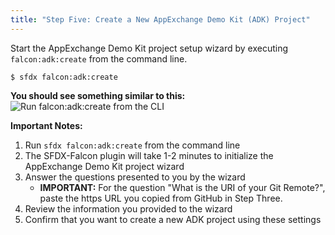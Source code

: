```yaml
---
title: "Step Five: Create a New AppExchange Demo Kit (ADK) Project"
---
```


Start the AppExchange Demo Kit project setup wizard by executing `falcon:adk:create` from the command line.

```
$ sfdx falcon:adk:create
```

**You should see something similar to this:**
![Run falcon:adk:create from the CLI](https://drive.google.com/uc?export=view&id=1hBeJZ3uCpK0mCFNuIbkW4j7dbeUoOdHz)

**Important Notes:**
1. Run `sfdx falcon:adk:create` from the command line
2. The SFDX-Falcon plugin will take 1-2 minutes to initialize the AppExchange Demo Kit project wizard
3. Answer the questions presented to you by the wizard
    *  **IMPORTANT:** For the question "What is the URI of your Git Remote?", paste the https URL you copied from GitHub in Step Three.
4. Review the information you provided to the wizard
5. Confirm that you want to create a new ADK project using these settings